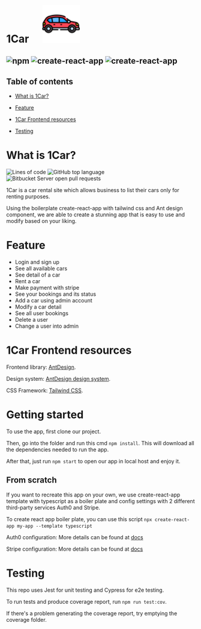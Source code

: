 <h1 style="display: inline">1Car</h1> <img width="100" style="display: inline; margin-left: 2rem" src="./public/car.png"/>

![npm](https://img.shields.io/npm/v/npm?style=for-the-badge)
![create-react-app](https://img.shields.io/static/v1?&label=&&message=CREATE-REACT-APP&style=for-the-badge&color=green)
![create-react-app](https://img.shields.io/static/v1?&label=&&message=CAR-RENTAL-SITE&style=for-the-badge&color=red&link=https://deploy-1car.vercel.app)
---

<h2>Table of contents</h2>

- [What is 1Car?](#what-is-1car-)

- [Feature](#feature)

- [1Car Frontend resources](#1car-frontend-resources)

- [Testing](#testing)

# What is 1Car?
<img alt="Lines of code" src="https://img.shields.io/tokei/lines/github/nina-hpn/deploy-1car?color=green&style=plastic">
<img alt="GitHub top language" src="https://img.shields.io/github/languages/top/nina-hpn/deploy-1car">
<img alt="Bitbucket Server open pull requests" src="https://img.shields.io/bitbucket/pr/nina-hpn/deploy-1car">

1Car is a car rental site which allows business to list their cars only for renting purposes.

Using the boilerplate create-react-app with tailwind css and Ant design component, we are able to create a stunning app that is easy to use and modify based on your liking.

# Feature
- Login and sign up
- See all available cars
- See detail of a car
- Rent a car
- Make payment with stripe
- See your bookings and its status
- Add a car using admin account
- Modify a car detail
- See all user bookings
- Delete a user
- Change a user into admin

# 1Car Frontend resources

Frontend library: [AntDesign](https://ant.design).

Design system: [AntDesign design system](https://ant.design/docs/resources).

CSS Framework: [Tailwind CSS](https://tailwindcss.com/docs/installation).

# Getting started

To use the app, first clone our project.

Then, go into the folder and run this cmd ```npm install```. This will download all the dependencies needed to run the app.

After that, just run ```npm start``` to open our app in local host and enjoy it.

## From scratch

If you want to recreate this app on your own, we use create-react-app template with typescript as a boiler plate and config settings with 2 different third-party services Auth0 and Stripe.

To create react app boiler plate, you can use this script ```npx create-react-app my-app --template typescript```

Auth0 configuration: More details can be found at [docs](./docs/Auth0/index.md)

Stripe configuration: More details can be found at [docs](./docs/Stripe/index.md)

# Testing

This repo uses Jest for unit testing and Cypress for e2e testing.

To run tests and produce coverage report, run `npm run test:cov`.

If there's a problem generating the coverage report, try emptying the coverage folder.
